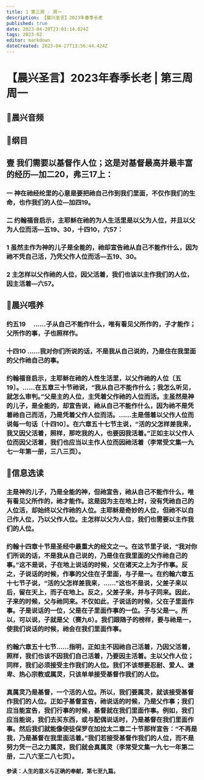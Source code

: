 ```yaml
---
title: 1 第三周 · 周一
description: 【晨兴圣言】2023年春季长老
published: true
date: 2023-04-28T23:03:14.024Z
tags: 2023-02
editor: markdown
dateCreated: 2023-04-27T13:56:44.424Z
---
```


# 【晨兴圣言】2023年春季长老 | 第三周周一
## 🎵晨兴音频

## 📙纲目

## **壹	我们需要以基督作人位；这是对基督最高并最丰富的经历—加二20，弗三17上：**

### 一	神在祂经纶里的心意是要把祂自己作到我们里面，不仅作我们的生命，也作我们的人位—加四19。

### 二	约翰福音启示，主耶稣在祂的为人生活里是以父为人位，并且以父为人位而活—五19、30，十四10，六57：

### 1	虽然主作为神的儿子是全能的，祂却宣告祂从自己不能作什么，因为祂不凭自己活，乃凭父作人位而活—五19、30。

### 2	主怎样以父作祂的人位，因父活着，我们也该以主作我们的人位，因主活着—六57。

## 📙晨兴喂养

### **约五19　	……子从自己不能作什么，唯有看见父所作的，子才能作；父所作的事，子也照样作。**

### **十四10	……我对你们所说的话，不是我从自己说的，乃是住在我里面的父作祂自己的事。**

### 约翰福音启示，主耶稣在祂的人性生活里，以父作祂的人位〔五19〕。……在五章三十节祂说，“我从自己不能作什么；我怎么听见，就怎么审判。”父是主的人位，主凭着父作祂的人位而活。主虽然是神的儿子，是全能的，却宣告说，祂从自己不能作什么，因为祂不是凭着祂自己而活，乃是凭着父作人位而活。……主是借着以父作人位而说每一句话〔十四10〕。在六章五十七节主说，“活的父怎样差我来，我又因父活着，照样，那吃我的人，也要因我活着。”正如主以父作人位而因父活着，我们也应当以主作人位而因祂活着（李常受文集一九七一年第一册，三八三页）。

## 📙信息选读

### 主是神的儿子，乃是全能的神，但祂宣告，祂从自己不能作什么，唯有看见父所作的，祂才能作。这是因为主在地上时，没有凭祂自己的人位活，却始终以父作祂的人位。主耶稣是奇妙的人位，但祂不以自己作人位，乃以父作人位。主怎样以父为人位，我们也需要以主作我们的人位。

### 约翰十四章十节是圣经中最重大的经文之一。在这节里子说，“我对你们所说的话，不是我从自己说的，乃是住在我里面的父作祂自己的事。”这不是说，子在地上说话的时候，父在诸天之上为子作事。反之，子说话的时候，作事的父住在子里面，与子是一。在约翰六章五十七节子说，“活的父怎样差我来，……”这也不是说，父差子来以后，留在天上，而子在地上。反之，父差子来，并与子同来。因此，子来的时候，父与祂同来。不仅如此，子说话的时候，父在子里面作事。子是说话的一位，父是在子里面作事的一位。子与父是一。所以，可以说，子就是父（赛九6）。我们跟随子的榜样，要与祂是一，使我们说话的时候，祂会在我们里面作事。

### 约翰六章五十七节……指明，正如主不因祂自己活着，乃因父活着，照样，我们也该不因我们自己活着，乃要因主活着。主以父作人位；同样，我们必须接受主作我们的人位。我们不该想要忍耐、爱人、谦卑、热心宗教或属灵，只该单单接受基督作我们的人位。

### 真属灵乃是基督，一个活的人位。所以，我们要属灵，就该接受基督作我们的人位。正如子基督宣告，祂说话的时候，乃是父作事；我们应当能宣告，我们行事的时候，基督就在我们里面作事。例如，我们应当能说，我们去买东西，或与配偶说话时，乃是基督在我们里面作事。然后我们就能像使徒保罗在加拉太二章二十节那样宣告：“不再是我，乃是基督在我里面活着。”我们若接受基督作我们的人位，而不是努力凭一己之力属灵，我们就会真属灵（李常受文集一九七一年第二册，二八六至二八七页）。

**参读：人生的意义与正确的奉献，第七至九篇。**